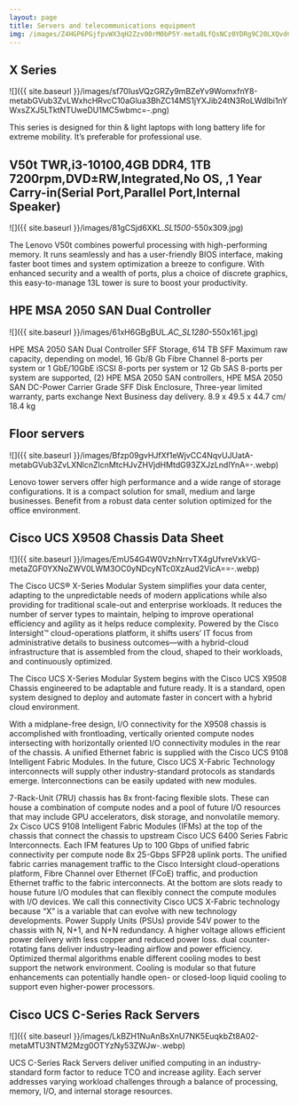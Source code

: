 ```yaml
---
layout: page
title: Servers and telecommunications equipment
img: /images/Z4HGP6PGjfpvWX3qH2Zzv00rM0bP5Y-meta0LfQsNCz0YDRg9C20LXQvdC90L7QtS5qcGc=-.jpg
---
```


<div class="block" markdown="1">

## X Series

![]({{ site.baseurl }}/images/sf70IusVQzGRZy9mBZeYv9WomxfnY8-metabGVub3ZvLWxhcHRvcC10aGlua3BhZC14MS1jYXJib24tN3RoLWdlbi1nYWxsZXJ5LTktNTUweDU1MC5wbmc=-.png)

This series is designed for thin & light laptops with long battery life for extreme mobility. It’s preferable for professional use.

</div>
<div style="clear:both;"></div>
<div class="block" markdown="1">

## V50t TWR,i3-10100,4GB DDR4, 1TB 7200rpm,DVD±RW,Integrated,No OS, ,1 Year Carry-in(Serial Port,Parallel Port,Internal Speaker)

![]({{ site.baseurl }}/images/81gCSjd6XKL._SL1500_-550x309.jpg)

The Lenovo V50t combines powerful processing with high-performing memory. It runs seamlessly and has a user-friendly BIOS interface, making faster boot times and system optimization a breeze to configure. With enhanced security and a wealth of ports, plus a choice of discrete graphics, this easy-to-manage 13L tower is sure to boost your productivity.

</div>
<div style="clear:both;"></div>
<div class="block" markdown="1">

## HPE MSA 2050 SAN Dual Controller

![]({{ site.baseurl }}/images/61xH6GBgBUL._AC_SL1280_-550x161.jpg)

HPE MSA 2050 SAN Dual Controller SFF Storage, 614 TB SFF Maximum raw capacity, depending on model, 16 Gb/8 Gb Fibre Channel 8-ports per system or 1 GbE/10GbE iSCSI 8-ports per system or 12 Gb SAS 8-ports per system are supported, (2) HPE MSA 2050 SAN controllers, HPE MSA 2050 SAN DC-Power Carrier Grade SFF Disk Enclosure, Three-year limited warranty, parts exchange Next Business day delivery. 8.9 x 49.5 x 44.7 cm/ 18.4 kg

</div>
<div style="clear:both;"></div>
<div class="block" markdown="1">

## Floor servers

![]({{ site.baseurl }}/images/Bfzp09gvHJfXf1eWjvCC4NqvUJUatA-metabGVub3ZvLXNlcnZlcnMtcHJvZHVjdHMtdG93ZXJzLndlYnA=-.webp)

Lenovo tower servers offer high performance and a wide range of storage configurations. It is a compact solution for small, medium and large businesses. Benefit from a robust data center solution optimized for the office environment.

</div>
<div style="clear:both;"></div>
<div class="block" markdown="1">

## Cisco UCS X9508 Chassis Data Sheet

![]({{ site.baseurl }}/images/EmU54G4W0VzhNrrvTX4gUfvreVxkVG-metaZGF0YXNoZWV0LWM3OC0yNDcyNTc0XzAud2VicA==-.webp)

The Cisco UCS® X-Series Modular System simplifies your data center, adapting to the unpredictable needs of modern applications while also providing for traditional scale-out and enterprise workloads. It reduces the number of server types to maintain, helping to improve operational efficiency and agility as it helps reduce complexity. Powered by the Cisco Intersight™ cloud-operations platform, it shifts users’ IT focus from administrative details to business outcomes—with a hybrid-cloud infrastructure that is assembled from the cloud, shaped to their workloads, and continuously optimized.

The Cisco UCS X-Series Modular System begins with the Cisco UCS X9508 Chassis engineered to be adaptable and future ready. It is a standard, open system designed to deploy and automate faster in concert with a hybrid cloud environment.

With a midplane-free design, I/O connectivity for the X9508 chassis is accomplished with frontloading, vertically oriented compute nodes intersecting with horizontally oriented I/O connectivity modules in the rear of the chassis. A unified Ethernet fabric is supplied with the Cisco UCS 9108 Intelligent Fabric Modules. In the future, Cisco UCS X-Fabric Technology interconnects will supply other industry-standard protocols as standards emerge. Interconnections can be easily updated with new modules.

7-Rack-Unit (7RU) chassis has 8x front-facing flexible slots. These can house a combination of compute nodes and a pool of future I/O resources that may include GPU accelerators, disk storage, and nonvolatile memory.
2x Cisco UCS 9108 Intelligent Fabric Modules (IFMs) at the top of the chassis that connect the chassis to upstream Cisco UCS 6400 Series Fabric Interconnects. Each IFM features
Up to 100 Gbps of unified fabric connectivity per compute node
8x 25-Gbps SFP28 uplink ports. The unified fabric carries management traffic to the Cisco Intersight cloud-operations platform, Fibre Channel over Ethernet (FCoE) traffic, and production Ethernet traffic to the fabric interconnects.
At the bottom are slots ready to house future I/O modules that can flexibly connect the compute modules with I/O devices. We call this connectivity Cisco UCS X-Fabric technology because “X” is a variable that can evolve with new technology developments.
Power Supply Units (PSUs) provide 54V power to the chassis with N, N+1, and N+N redundancy. A higher voltage allows efficient power delivery with less copper and reduced power loss.
dual counter-rotating fans deliver industry-leading airflow and power efficiency. Optimized thermal algorithms enable different cooling modes to best support the network environment. Cooling is modular so that future enhancements can potentially handle open- or closed-loop liquid cooling to support even higher-power processors.

</div>
<div style="clear:both;"></div>
<div class="block" markdown="1">

## Cisco UCS C-Series Rack Servers

![]({{ site.baseurl }}/images/LkBZH1NuAnBsXnU7NK5EuqkbZt8A02-metaMTU3NTM2Mzg0OTYzNy53ZWJw-.webp)

UCS C-Series Rack Servers deliver unified computing in an industry-standard form factor to reduce TCO and increase agility. Each server addresses varying workload challenges through a balance of processing, memory, I/O, and internal storage resources.

</div>
<div style="clear:both;"></div>